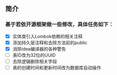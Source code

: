 ## 简介

### 基于若依开源框架做一些修改，具体任务如下：
- [X] 实体类引入Lombok依赖的相关注释
- [X] 添加持久层注释和去除方法前的public
- [X] 消除idea编译器的各种警告
- [ ] 表ID改为32位的UUID
- [ ] 去除逻辑删除相关字段
- [ ] 表的创建时间和更新时间改为数据库自动操作
